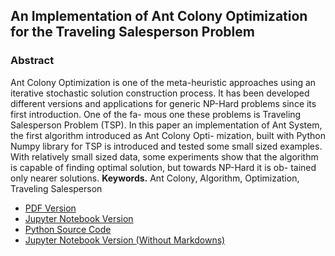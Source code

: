 ## An Implementation of Ant Colony Optimization for the Traveling Salesperson Problem
### Abstract
Ant Colony Optimization is one of the meta-heuristic approaches using an iterative
stochastic solution construction process. It has been developed different versions and
applications for generic NP-Hard problems since its first introduction. One of the fa-
mous one these problems is Traveling Salesperson Problem (TSP). In this paper an
implementation of Ant System,  the first algorithm introduced as Ant Colony Opti-
mization,  built with Python Numpy library for TSP is introduced and tested some
small sized examples.  With relatively small sized data, some experiments show that
the algorithm is capable of finding optimal solution, but towards NP-Hard it is ob-
tained only nearer solutions.
**Keywords.** Ant Colony, Algorithm, Optimization, Traveling Salesperson

- [PDF Version](EM%200014%20Modern%20Heuristics%20Final%20Project.pdf)
- [Jupyter Notebook Version](AntSystem.ipynb)
- [Python Source Code](AntSystem.py)
- [Jupyter Notebook Version (Without Markdowns)](AntSystemNoMarkdown.ipynb)
